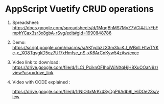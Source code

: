 # AppScript Vuetify CRUD operations

1. Spreadsheet: https://docs.google.com/spreadsheets/d/1MqgBhMS7MvZ7VCl4JUrFbFmphYCax3sr3x8gbA-rSvg/edit#gid=1990848786

2. Demo: https://script.google.com/macros/s/AKfycbzzX3m3tuiKJ_WBnlLH1wTYKc-e_XO8TqvgkD5oz7Uf7xHmfse_nS-xK6ArCnKyw54zAw/exec

3. Video link to download: https://drive.google.com/file/d/1LCi_PciknOFIhoiWiNXqHjH8XuOOaN9z/view?usp=drive_link

4. Video with CODE explained :

   https://drive.google.com/file/d/1rNlOitxMrKr43yDgP6Adb9l_HiDOe23s/view
